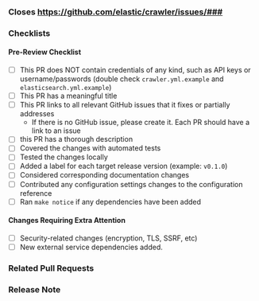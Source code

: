 ### Closes https://github.com/elastic/crawler/issues/###

<!--Provide a general description of the code changes in your pull request.
If the change relates to a specific issue, include the link at the top.

If this is an ad-hoc/trivial change and does not have a corresponding
issue, please describe your changes in enough details, so that reviewers
and other team members can understand the reasoning behind the pull request.-->

### Checklists

<!--You can remove unrelated items from checklists below and/or add new
items that may help during the review.-->

#### Pre-Review Checklist
- [ ] This PR does NOT contain credentials of any kind, such as API keys or username/passwords (double check `crawler.yml.example` and `elasticsearch.yml.example`)
- [ ] This PR has a meaningful title
- [ ] This PR links to all relevant GitHub issues that it fixes or partially addresses
    - If there is no GitHub issue, please create it. Each PR should have a link to an issue
- [ ] this PR has a thorough description
- [ ] Covered the changes with automated tests
- [ ] Tested the changes locally
- [ ] Added a label for each target release version (example: `v0.1.0`)
- [ ] Considered corresponding documentation changes
- [ ] Contributed any configuration settings changes to the configuration reference
- [ ] Ran `make notice` if any dependencies have been added

#### Changes Requiring Extra Attention

<!--Please call out any changes that require special attention from the
reviewers and/or increase the risk to availability or security of the
system after deployment. Remove the ones that don't apply.-->

- [ ] Security-related changes (encryption, TLS, SSRF, etc)
- [ ] New external service dependencies added.

### Related Pull Requests

<!--List any relevant PRs here or remove the section if this is a standalone PR.

* https://github.com/elastic/.../pull/123-->

### Release Note

<!--If you think this enhancement/fix should be included in the release notes,
please write a concise user-facing description of the change here.
You should also label the PR with `release_note` so the release notes
author(s) can easily look it up.-->
